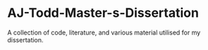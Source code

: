 # AJ-Todd-Master-s-Dissertation
A collection of code, literature, and various material utilised for my dissertation.
